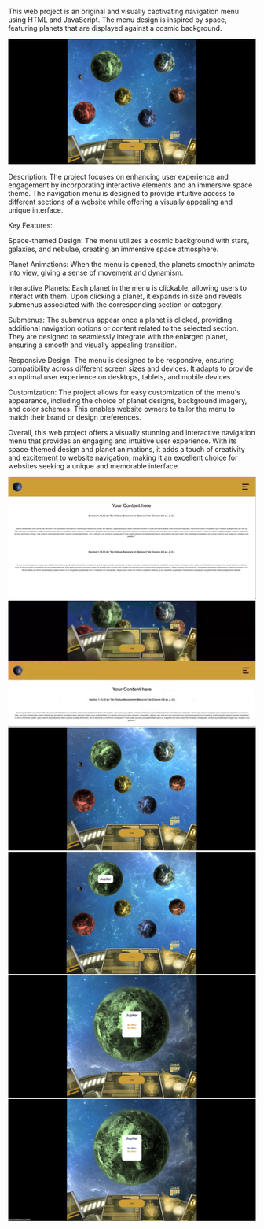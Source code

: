 This web project is an original and visually captivating navigation menu using HTML and JavaScript. 
The menu design is inspired by space, featuring planets that are displayed against a cosmic background.



<img alt="illustration" src="https://github.com/FlorentGautron/space_anim/blob/master/github_readme/Illustration.png?raw=true">


Description:
The project focuses on enhancing user experience and engagement by incorporating interactive elements and an immersive space theme. The navigation menu is designed to provide intuitive access to different sections of a website while offering a visually appealing and unique interface.

Key Features:

Space-themed Design: The menu utilizes a cosmic background with stars, galaxies, and nebulae, creating an immersive space atmosphere.

Planet Animations: When the menu is opened, the planets smoothly animate into view, giving a sense of movement and dynamism.

Interactive Planets: Each planet in the menu is clickable, allowing users to interact with them. Upon clicking a planet, it expands in size and reveals submenus associated with the corresponding section or category.

Submenus: The submenus appear once a planet is clicked, providing additional navigation options or content related to the selected section. They are designed to seamlessly integrate with the enlarged planet, ensuring a smooth and visually appealing transition.

Responsive Design: The menu is designed to be responsive, ensuring compatibility across different screen sizes and devices. It adapts to provide an optimal user experience on desktops, tablets, and mobile devices.

Customization: The project allows for easy customization of the menu's appearance, including the choice of planet designs, background imagery, and color schemes. This enables website owners to tailor the menu to match their brand or design preferences.

Overall, this web project offers a visually stunning and interactive navigation menu that provides an engaging and intuitive user experience. With its space-themed design and planet animations, it adds a touch of creativity and excitement to website navigation, making it an excellent choice for websites seeking a unique and memorable interface.


<img alt="illustration" src="https://github.com/FlorentGautron/space_anim/blob/master/github_readme/space_1.png?raw=true">


<img alt="illustration" src="https://github.com/FlorentGautron/space_anim/blob/master/github_readme/space_2.png?raw=true">


<img alt="illustration" src="https://github.com/FlorentGautron/space_anim/blob/master/github_readme/space_3.png?raw=true">


<img alt="illustration" src="https://github.com/FlorentGautron/space_anim/blob/master/github_readme/space_4.png?raw=true">


<img alt="illustration" src="https://github.com/FlorentGautron/space_anim/blob/master/github_readme/space_5.png?raw=true">


<img alt="illustration" src="https://github.com/FlorentGautron/space_anim/blob/master/github_readme/space_6.png?raw=true">
